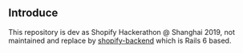 ## Introduce

This repository is dev as Shopify Hackerathon @ Shanghai 2019, not maintained and replace by [shopify-backend](https://github.com/Eric-Guo/shopify-backend) which is Rails 6 based.
